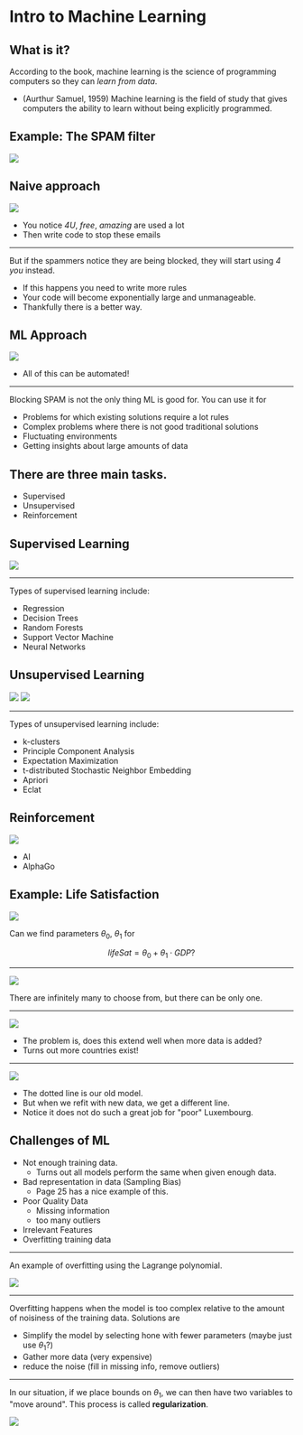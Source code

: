 # Intro to Machine Learning


## What is it?

According to the book, machine learning is the science of programming computers so they can _learn from data_. 

* (Aurthur Samuel, 1959) Machine learning is the field of study that gives computers the ability to learn without being explicitly programmed. 

## Example: The SPAM filter

![](./img/spam-filter.jpg)

## Naive approach

![](./img/spam-traditional.png)

* You notice _4U_, _free_, _amazing_ are used a lot
* Then write code to stop these emails

----

But if the spammers notice they are being blocked, they will start using _4 you_ instead.

* If this happens you need to write more rules
* Your code will become exponentially large and unmanageable. 
* Thankfully there is a better way. 

## ML Approach

![](./img/spam-ml.png)

* All of this can be automated!


-------

Blocking SPAM is not the only thing ML is good for.  You can use it for

* Problems for which existing solutions require a lot rules
* Complex problems where there is not good traditional solutions
* Fluctuating environments
* Getting insights about large amounts of data


## There are three main tasks. 

- Supervised
- Unsupervised
- Reinforcement

## Supervised Learning

![](./img/supervised-ml.png)

----

Types of supervised learning include: 

- Regression
- Decision Trees
- Random Forests
- Support Vector Machine
- Neural Networks

## Unsupervised Learning

![](./img/unsupervised2.png)
![](./img/unsupervised1.png)

--------

Types of unsupervised learning include: 

- k-clusters
- Principle Component Analysis
- Expectation Maximization
- t-distributed Stochastic Neighbor Embedding
- Apriori
- Eclat


## Reinforcement

![](./img/reinforcement-ml.png)

- AI
- AlphaGo

## Example: Life Satisfaction

![](./img/life-sat-1.png)

Can we find parameters $\theta_0$, $\theta_1$ for 

$$lifeSat = \theta_0+\theta_1 \cdot GDP?$$

-----

![](./img/life-sat-2.png)

There are infinitely many to choose from, but there can be only one.

-----

![](./img/life-sat-3.png)

* The problem is, does this extend well when more data is added? 
* Turns out more countries exist!

------

![](./img/life-sat-4.png)

* The dotted line is our old model.
* But when we refit with new data, we get a different line.
* Notice it does not do such a great job for "poor" Luxembourg. 

## Challenges of ML

* Not enough training data.
	* Turns out all models perform the same when given enough data.
* Bad representation in data (Sampling Bias)
	* Page 25 has a nice example of this.
* Poor Quality Data 
	* Missing information
	* too many outliers
* Irrelevant Features
* Overfitting training data

----

An example of overfitting using the Lagrange polynomial.

![](./img/life-sat-5.png)

---

Overfitting happens when the model is too complex relative to the amount of noisiness of the training data. Solutions are 

* Simplify the model by selecting hone with fewer parameters (maybe just use $\theta_1$?)
* Gather more data (very expensive)
* reduce the noise (fill in missing info, remove outliers)

-----

In our situation, if we place bounds on $\theta_1$, we can then have two variables to "move around". This process is called **regularization**.

![](./img/life-sat-6.png)


